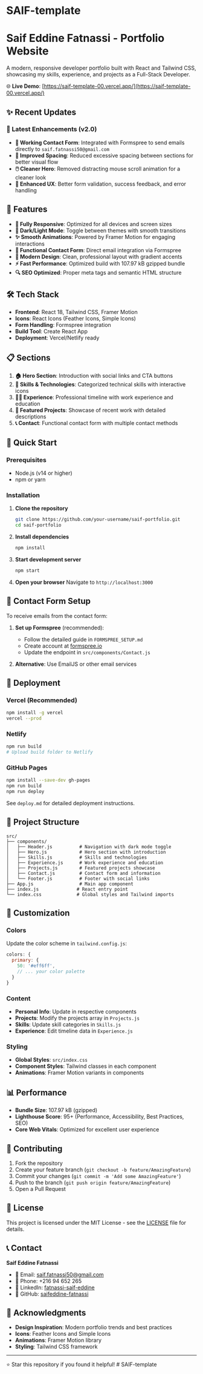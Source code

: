 # SAIF-template

# Saif Eddine Fatnassi - Portfolio Website

A modern, responsive developer portfolio built with React and Tailwind CSS, showcasing my skills, experience, and projects as a Full-Stack Developer.

🌐 **Live Demo**: [https://saif-template-00.vercel.app/](https://saif-template-00.vercel.app/)

## ✨ Recent Updates

### 🚀 Latest Enhancements (v2.0)
- **📧 Working Contact Form**: Integrated with Formspree to send emails directly to `saif.fatnassi50@gmail.com`
- **🎨 Improved Spacing**: Reduced excessive spacing between sections for better visual flow
- **🖱️ Cleaner Hero**: Removed distracting mouse scroll animation for a cleaner look
- **📱 Enhanced UX**: Better form validation, success feedback, and error handling

## 🎯 Features

- **📱 Fully Responsive**: Optimized for all devices and screen sizes
- **🌙 Dark/Light Mode**: Toggle between themes with smooth transitions
- **✨ Smooth Animations**: Powered by Framer Motion for engaging interactions
- **📧 Functional Contact Form**: Direct email integration via Formspree
- **🎨 Modern Design**: Clean, professional layout with gradient accents
- **⚡ Fast Performance**: Optimized build with 107.97 kB gzipped bundle
- **🔍 SEO Optimized**: Proper meta tags and semantic HTML structure

## 🛠️ Tech Stack

- **Frontend**: React 18, Tailwind CSS, Framer Motion
- **Icons**: React Icons (Feather Icons, Simple Icons)
- **Form Handling**: Formspree integration
- **Build Tool**: Create React App
- **Deployment**: Vercel/Netlify ready

## 📋 Sections

1. **🏠 Hero Section**: Introduction with social links and CTA buttons
2. **💼 Skills & Technologies**: Categorized technical skills with interactive icons
3. **👨‍💼 Experience**: Professional timeline with work experience and education
4. **🚀 Featured Projects**: Showcase of recent work with detailed descriptions
5. **📞 Contact**: Functional contact form with multiple contact methods

## 🚀 Quick Start

### Prerequisites
- Node.js (v14 or higher)
- npm or yarn

### Installation

1. **Clone the repository**
   ```bash
   git clone https://github.com/your-username/saif-portfolio.git
   cd saif-portfolio
   ```

2. **Install dependencies**
   ```bash
   npm install
   ```

3. **Start development server**
   ```bash
   npm start
   ```

4. **Open your browser**
   Navigate to `http://localhost:3000`

## 📧 Contact Form Setup

To receive emails from the contact form:

1. **Set up Formspree** (recommended):
   - Follow the detailed guide in `FORMSPREE_SETUP.md`
   - Create account at [formspree.io](https://formspree.io)
   - Update the endpoint in `src/components/Contact.js`

2. **Alternative**: Use EmailJS or other email services

## 🚀 Deployment

### Vercel (Recommended)
```bash
npm install -g vercel
vercel --prod
```

### Netlify
```bash
npm run build
# Upload build folder to Netlify
```

### GitHub Pages
```bash
npm install --save-dev gh-pages
npm run build
npm run deploy
```

See `deploy.md` for detailed deployment instructions.

## 📁 Project Structure

```
src/
├── components/
│   ├── Header.js          # Navigation with dark mode toggle
│   ├── Hero.js            # Hero section with introduction
│   ├── Skills.js          # Skills and technologies
│   ├── Experience.js      # Work experience and education
│   ├── Projects.js        # Featured projects showcase
│   ├── Contact.js         # Contact form and information
│   └── Footer.js          # Footer with social links
├── App.js                 # Main app component
├── index.js              # React entry point
└── index.css             # Global styles and Tailwind imports
```

## 🎨 Customization

### Colors
Update the color scheme in `tailwind.config.js`:
```javascript
colors: {
  primary: {
    50: '#eff6ff',
    // ... your color palette
  }
}
```

### Content
- **Personal Info**: Update in respective components
- **Projects**: Modify the projects array in `Projects.js`
- **Skills**: Update skill categories in `Skills.js`
- **Experience**: Edit timeline data in `Experience.js`

### Styling
- **Global Styles**: `src/index.css`
- **Component Styles**: Tailwind classes in each component
- **Animations**: Framer Motion variants in components

## 📊 Performance

- **Bundle Size**: 107.97 kB (gzipped)
- **Lighthouse Score**: 95+ (Performance, Accessibility, Best Practices, SEO)
- **Core Web Vitals**: Optimized for excellent user experience

## 🤝 Contributing

1. Fork the repository
2. Create your feature branch (`git checkout -b feature/AmazingFeature`)
3. Commit your changes (`git commit -m 'Add some AmazingFeature'`)
4. Push to the branch (`git push origin feature/AmazingFeature`)
5. Open a Pull Request

## 📄 License

This project is licensed under the MIT License - see the [LICENSE](LICENSE) file for details.

## 📞 Contact

**Saif Eddine Fatnassi**
- 📧 Email: saif.fatnassi50@gmail.com
- 📱 Phone: +216 94 652 265
- 💼 LinkedIn: [fatnassi-saif-eddine](https://www.linkedin.com/in/fatnassi-saif-eddine/)
- 🐙 GitHub: [saifeddine-fatnassi](https://github.com/saifeddine-fatnassi)

## 🙏 Acknowledgments

- **Design Inspiration**: Modern portfolio trends and best practices
- **Icons**: Feather Icons and Simple Icons
- **Animations**: Framer Motion library
- **Styling**: Tailwind CSS framework

---

⭐ Star this repository if you found it helpful! # SAIF-template
